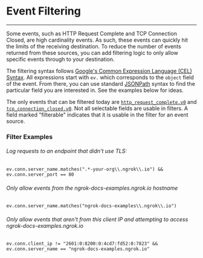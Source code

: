 # Event Filtering
---------------

Some events, such as HTTP Request Complete and TCP Connection Closed, are high cardinality events. As such, these events can quickly hit the limits of the receiving destination. To reduce the number of events returned from these sources, you can add filtering logic to only allow specific events through to your destination.

The filtering syntax follows [Google's Common Expression Language (CEL) Syntax](https://github.com/google/cel-spec/blob/master/doc/langdef.md#standard). All expressions start with `ev.` which corresponds to the `object` field of the event. From there, you can use standard [JSONPath](https://goessner.net/articles/JsonPath/) syntax to find the particular field you are interested in. See the examples below for ideas.

The only events that can be filtered today are [`http_request_complete.v0`](/events#http-request-complete-v0) and [`tcp_connection_closed.v0`](/events#tcp-connection-closed-v0). Not all selectable fields are usable in filters. A field marked "filterable" indicates that it is usable in the filter for an event source.

### Filter Examples

###### Log requests to an endpoint that didn't use TLS:

    ev.conn.server_name.matches(".*-your-org\\.ngrok\\.io") &&
    ev.conn.server_port == 80

###### Only allow events from the ngrok-docs-examples.ngrok.io hostname

    ev.conn.server_name.matches("ngrok-docs-examples\\.ngrok\\.io")

###### Only allow events that aren't from this client IP and attempting to access ngrok-docs-examples.ngrok.io

    ev.conn.client_ip != "2601:0:8200:0:4cd7:fd52:0:7823" && 
    ev.conn.server_name == "ngrok-docs-examples.ngrok.io"
